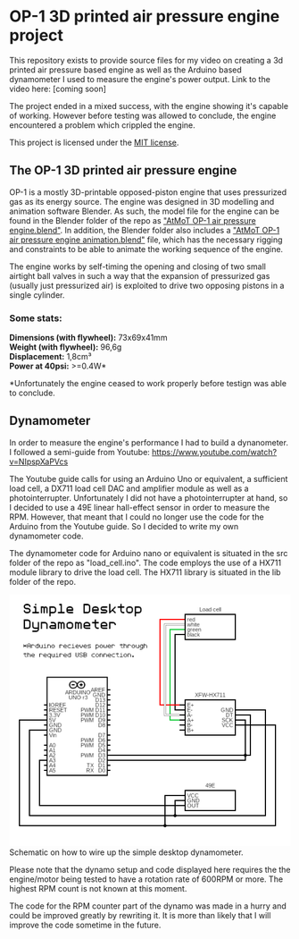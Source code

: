# OP-1 3D printed air pressure engine project

This repository exists to provide source files for my video on creating a 3d printed air pressure based engine as well as the Arduino based dynamometer I used to measure the engine's power output. Link to the video here: [coming soon]

The project ended in a mixed success, with the engine showing it's capable of working. However before testing was allowed to conclude, the engine encountered a problem which crippled the engine. 

This project is licensed under the [MIT license](LICENSE). 

## The OP-1 3D printed air pressure engine

OP-1 is a mostly 3D-printable opposed-piston engine that uses pressurized gas as its energy source. The engine was designed in 3D modelling and animation software Blender. As such, the model file for the engine can be found in the Blender folder of the repo as ["AtMoT OP-1 air pressure engine.blend"](Blender/AtMoT%20OP-1%20air%20pressure%20engine.blend). In addition, the Blender folder also includes a ["AtMoT OP-1 air pressure engine animation.blend"](Blender/AtMoT%20OP-1%20air%20pressure%20engine%20animation.blend) file, which has the necessary rigging and constraints to be able to animate the working sequence of the engine. 

The engine works by self-timing the opening and closing of two small airtight ball valves in such a way that the expansion of pressurized gas (usually just pressurized air) is exploited to drive two opposing pistons in a single cylinder. 

### **Some stats:**
**Dimensions (with flywheel):** 73x69x41mm\
**Weight (with flywheel):** 96,6g\
**Displacement:** 1,8cm³\
**Power at 40psi:** >=0.4W*

*Unfortunately the engine ceased to work properly before testign was able to conclude.


## Dynamometer

In order to measure the engine's performance I had to build a dynanometer. I followed a semi-guide from Youtube: https://www.youtube.com/watch?v=NIpspXaPVcs

The Youtube guide calls for using an Arduino Uno or equivalent, a sufficient load cell, a DX711 load cell DAC and amplifier module as well as a photointerrupter. Unfortunately I did not have a photointerrupter at hand, so I decided to use a 49E linear hall-effect sensor in order to measure the RPM. However, that meant that I could no longer use the code for the Arduino from the Youtube guide. So I decided to write my own dynamometer code. 

The dynamometer code for Arduino nano or equivalent is situated in the src folder of the repo as "load_cell.ino". The code employs the use of a HX711 module library to drive the load cell. The HX711 library is situated in the lib folder of the repo. 

![Simple Desktop Dynamometer Schematic](img/desktop_dynamometer_schematic.png)\
Schematic on how to wire up the simple desktop dynamometer.

Please note that the dynamo setup and code displayed here requires the the engine/motor being tested to have a rotation rate of 600RPM or more. The highest RPM count is not known at this moment. 

The code for the RPM counter part of the dynamo was made in a hurry and could be improved greatly by rewriting it. It is more than likely that I will improve the code sometime in the future. 